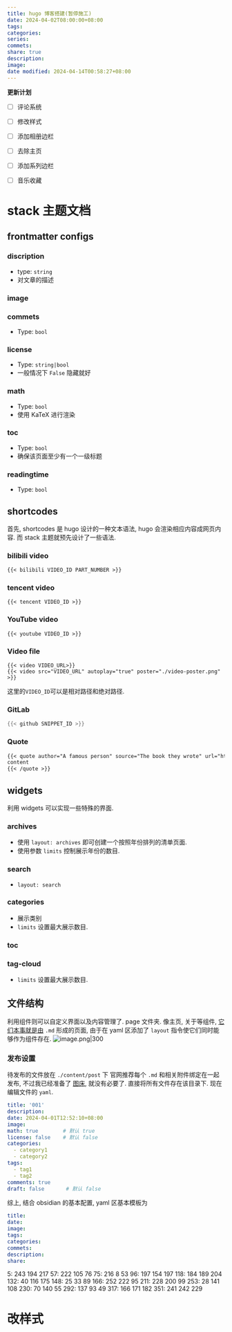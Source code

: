 ```yaml
---
title: hugo 博客搭建(暂停施工)
date: 2024-04-02T08:00:00+08:00
tags: 
categories: 
series: 
commets: 
share: true
description: 
image: 
date modified: 2024-04-14T00:58:27+08:00
---
```

**更新计划**
- [ ] 评论系统
- [ ] 修改样式
- [ ] 添加相册边栏
- [ ] 去除主页
- [ ] 添加系列边栏
- [ ] 音乐收藏






# stack 主题文档
## frontmatter configs
### discription
- type: `string`
- 对文章的描述

### image

### commets
- Type: `bool`

### license
- Type: `string|bool`
- 一般情况下 `False` 隐藏就好
###  math
- Type: `bool`
- 使用 KaTeX 进行渲染

### toc
- Type: `bool`
- 确保该页面至少有一个一级标题

### readingtime
- Type: `bool`



## shortcodes
首先, shortcodes 是 hugo 设计的一种文本语法, hugo 会渲染相应内容成网页内容.
而 stack 主题就预先设计了一些语法.
### bilibili video
```md
{{< bilibili VIDEO_ID PART_NUMBER >}}
```

### tencent video
```
{{< tencent VIDEO_ID >}}
```

### YouTube video
```
{{< youtube VIDEO_ID >}}
```

### Video file
```
{{< video VIDEO_URL>}}
{{< video src="VIDEO_URL" autoplay="true" poster="./video-poster.png" >}}
```
这里的`VIDEO_ID`可以是相对路径和绝对路径.

### GitLab

```c
{{< github SNIPPET_ID >}}
```

### Quote
```markdown
{{< quote author="A famous person" source="The book they wrote" url="https://en.wikipedia.org/wiki/Book">}}
content
{{< /quote >}}
```

## widgets
利用 widgets 可以实现一些特殊的界面.
### archives
- 使用 `layout: archives` 即可创建一个按照年份排列的清单页面.
- 使用参数 `limits` 控制展示年份的数目.

### search
- `layout: search`

### categories
- 展示类别
- `limits` 设置最大展示数目.

### toc
### tag-cloud
- `limits` 设置最大展示数目.

## 文件结构
利用组件则可以自定义界面以及内容管理了.
page 文件夹. 像主页, 关于等组件, [它们本事就是由](%E5%AE%83%E4%BB%AC%E6%9C%AC%E4%BA%8B%E5%B0%B1%E6%98%AF%E7%94%B1.md) `.md` 形成的页面, 由于在 yaml 区添加了 `layout` 指令使它们同时能够作为组件存在.
![image.png|300](https://obsidian-1317142608.cos.ap-nanjing.myqcloud.com/obsidian/20240402205534.png?imageSlim)

### 发布设置
待发布的文件放在 `./content/post` 下
官网推荐每个 `.md` 和相关附件绑定在一起发布, 不过我已经准备了 [图床](obsidian%20%E5%9B%BE%E5%BA%8A.md), 就没有必要了.
直接将所有文件存在该目录下.
现在编辑文件的 `yaml`.
```yaml
title: '001'
description:
date: 2024-04-01T12:52:10+08:00  
image:            
math: true        # 默认 true
license: false    # 默认 false
categories:
  - category1
  - category2
tags:
  - tag1
  - tag2
comments: true
draft: false       # 默认 false
```
综上, 结合 obsidian 的基本配置, yaml 区基本模板为
```yaml
title: 
date:
image:
tags:
categories:
commets:
description:
share:
```

5: 243 194 217
57: 222 105 76
75: 216 8 53
96: 197 154 197
118: 184 189 204
132: 40 116 175
148: 25 33 89
166: 252 222 95
211: 228 200 99
253: 28 141 108
230: 70 140 55
292: 137 93 49
317: 166 171 182 
351: 241 242 229

# 改样式
